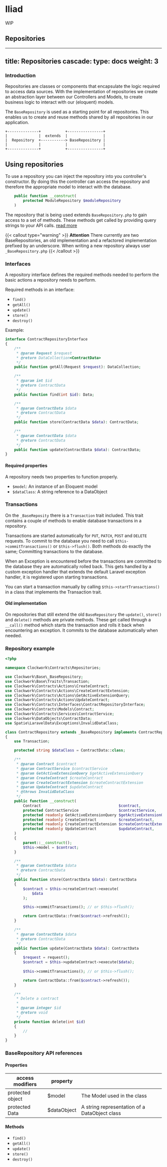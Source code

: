 # Iliad
WIP

## Repositories
---
title: Repositories
cascade:
    type: docs
weight: 3
------

### Introduction
Repositories are classes or components that encapsulate the logic required to access data sources. With the implementation of repositories we create an abstraction layer between our Controllers and Models, to create business logic to interact with our (eloquent) models.

The `BaseRepository` is used as a starting point for all repositories. This enables us to create and reuse methods shared by all repositories in our application.
```
+--------------+           +----------------+
|              |  extends  |                |
|  Repository  +-----------> BaseRepository |
|              |           |                |
+--------------+           +----------------+
```

## Using repositories
To use a repository you can inject the repository into you controller's constructor. By doing this the 
controller can access the repository and therefore the appropriate model to interact with the database.

```php
    public function __construct(
        protected ModuleRepository $moduleRepository
    )
```
The repository that is being used extends `BaseRepository.php` to gain access to a set of methods. These methods get 
called by providing query strings to your API calls. [read more](/docs/clockwork/backend/requests/)

{{< callout type="warning" >}}
**Attention** There currently are two BaseRepositories, an old implementation and a refactored implementation prefixed by an
underscore. When writing a new repository always user `_BaseRepository.php`
{{< /callout >}}

### Interfaces
A repository interface defines the required methods needed to perform the basic actions a repository needs to perform.

Required methods in an interface:

* `find()`
* `getAll()`
* `update()`
* `store()`
* `destroy()`

Example:
```php
interface ContractRepositoryInterface
{
    /**
     * @param Request $request
     * @return DataCollection<ContractData>
     */
    public function getAll(Request $request): DataCollection;

    /**
     * @param int $id
     * @return ContractData
     */
    public function find(int $id): Data;

    /**
     * @param ContractData $data
     * @return ContractData
     */
    public function store(ContractData $data): ContractData;

    /**
     * @param ContractData $data
     * @return ContractData
     */
    public function update(ContractData $data): ContractData;
}
```

#### Required properties

A repository needs two properties to function properly.

* `$model`: An instance of an Eloquent model
* `$dataClass`: A string reference to a DataObject

### Transactions
On the `_BaseReposity` there is a `Transaction` trait included. This trait contains a couple of methods to enable 
database transactions in a repository.

Transactions are started automatically for `PUT`, `PATCH`, `POST` and `DELETE` requests. To commit to the database you
need to call `$this->commitTransactions()` or `$this->flush()`. Both methods do exactly the same; Committing transactions 
to the database.

When an Exception is encountered before the transactions are committed to the database they are automatically rolled back.
This gets handled by a custom exception handler that extends the default Laravel exception handler, it is registered upon
starting transactions. 

You can start a transaction manually by calling `$this->startTransactions()` in a class that implements the Transaction 
trait.

#### Old implementation
On repositories that still extend the old `BaseRepository` the `update()`, `store()` and `delete()` methods are private 
methods. These get called through a `__call()` method which starts the transaction and rolls it back when encountering 
an exception. It commits to the database automatically when needed.

### Repository example
```php
<?php

namespace Clockwork\Contracts\Repositories;

use Clockwork\Base\_BaseRepository;
use Clockwork\Base\Traits\Transaction;
use Clockwork\Contracts\Actions\CreateContract;
use Clockwork\Contracts\Actions\CreateContractExtension;
use Clockwork\Contracts\Actions\GetActiveExtensionQuery;
use Clockwork\Contracts\Actions\UpdateContract;
use Clockwork\Contracts\Interfaces\ContractRepositoryInterface;
use Clockwork\Contracts\Models\Contract;
use Clockwork\Contracts\Services\ContractService;
use Clockwork\DataObjects\ContractData;
use Spatie\LaravelData\Exceptions\InvalidDataClass;

class ContractRepository extends _BaseRepository implements ContractRepositoryInterface
{
    use Transaction;

    protected string $dataClass = ContractData::class;

    /**
     * @param Contract $contract
     * @param ContractService $contractService
     * @param GetActiveExtensionQuery $getActiveExtensionQuery
     * @param CreateContract $createContract
     * @param CreateContractExtension $createContractExtension
     * @param UpdateContract $updateContract
     * @throws InvalidDataClass
     */
    public function __construct(
        Contract                                   $contract,
        protected ContractService                  $contractService,
        protected readonly GetActiveExtensionQuery $getActiveExtensionQuery,
        protected readonly CreateContract          $createContract,
        protected readonly CreateContractExtension $createContractExtension,
        protected readonly UpdateContract          $updateContract,
    )
    {
        parent::__construct();
        $this->model = $contract;
    }

    /**
     * @param ContractData $data
     * @return ContractData
     */
    public function store(ContractData $data): ContractData
    {
        $contract = $this->createContract->execute(
            $data
        );

        $this->commitTransactions(); // or $this->flush();

        return ContractData::from($contract->refresh());
    }

    /**
     * @param ContractData $data
     * @return ContractData
     */
    public function update(ContractData $data): ContractData
    {
        $request = request();
        $contract = $this->updateContract->execute($data);
        
        $this->commitTransactions(); // or $this->flush();

        return ContractData::from($contract->refresh());
    }

    /**
     * Delete a contract
     *
     * @param integer $id
     * @return void
     */
    private function delete(int $id)
    {
        //
    }
}

```
### BaseRepository API references
#### Properties

| access modifiers | property    |                                               | 
|------------------|-------------|-----------------------------------------------|
| protected object | $model      | The Model used in the class                   |
| protected Data   | $dataObject | A string representation of a DataObject class |

#### Methods
* `find()`
* `getAll()`
* `update()`
* `store()`
* `destroy()`
